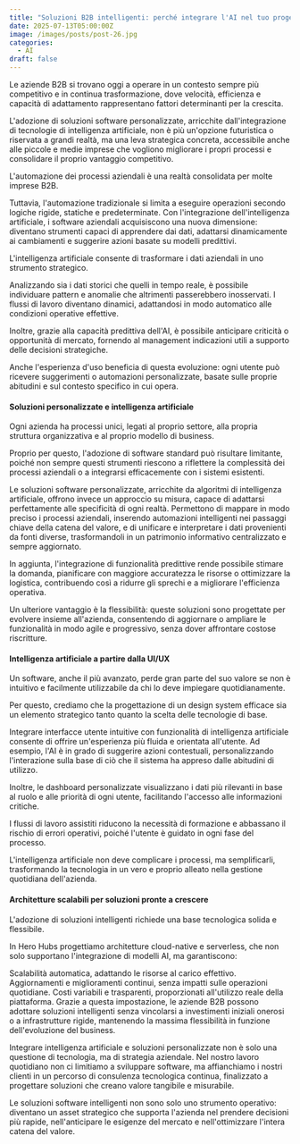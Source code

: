 ```yaml
---
title: "Soluzioni B2B intelligenti: perché integrare l'AI nel tuo progetto software"
date: 2025-07-13T05:00:00Z
image: /images/posts/post-26.jpg
categories: 
  - AI
draft: false
---
```


Le aziende B2B si trovano oggi a operare in un contesto sempre più competitivo e in continua trasformazione, dove velocità, efficienza e capacità di adattamento rappresentano fattori determinanti per la crescita.

L'adozione di soluzioni software personalizzate, arricchite dall'integrazione di tecnologie di intelligenza artificiale, non è più un'opzione futuristica o riservata a grandi realtà, ma una leva strategica concreta, accessibile anche alle piccole e medie imprese che vogliono migliorare i propri processi e consolidare il proprio vantaggio competitivo.

L'automazione dei processi aziendali è una realtà consolidata per molte imprese B2B.

Tuttavia, l'automazione tradizionale si limita a eseguire operazioni secondo logiche rigide, statiche e predeterminate. Con l'integrazione dell'intelligenza artificiale, i software aziendali acquisiscono una nuova dimensione: diventano strumenti capaci di apprendere dai dati, adattarsi dinamicamente ai cambiamenti e suggerire azioni basate su modelli predittivi.

L'intelligenza artificiale consente di trasformare i dati aziendali in uno strumento strategico.

Analizzando sia i dati storici che quelli in tempo reale, è possibile individuare pattern e anomalie che altrimenti passerebbero inosservati. I flussi di lavoro diventano dinamici, adattandosi in modo automatico alle condizioni operative effettive.

Inoltre, grazie alla capacità predittiva dell'AI, è possibile anticipare criticità o opportunità di mercato, fornendo al management indicazioni utili a supporto delle decisioni strategiche.

Anche l'esperienza d'uso beneficia di questa evoluzione: ogni utente può ricevere suggerimenti o automazioni personalizzate, basate sulle proprie abitudini e sul contesto specifico in cui opera.

#### Soluzioni personalizzate e intelligenza artificiale

Ogni azienda ha processi unici, legati al proprio settore, alla propria struttura organizzativa e al proprio modello di business.

Proprio per questo, l'adozione di software standard può risultare limitante, poiché non sempre questi strumenti riescono a riflettere la complessità dei processi aziendali o a integrarsi efficacemente con i sistemi esistenti.

Le soluzioni software personalizzate, arricchite da algoritmi di intelligenza artificiale, offrono invece un approccio su misura, capace di adattarsi perfettamente alle specificità di ogni realtà. Permettono di mappare in modo preciso i processi aziendali, inserendo automazioni intelligenti nei passaggi chiave della catena del valore, e di unificare e interpretare i dati provenienti da fonti diverse, trasformandoli in un patrimonio informativo centralizzato e sempre aggiornato.

In aggiunta, l'integrazione di funzionalità predittive rende possibile stimare la domanda, pianificare con maggiore accuratezza le risorse o ottimizzare la logistica, contribuendo così a ridurre gli sprechi e a migliorare l'efficienza operativa.

Un ulteriore vantaggio è la flessibilità: queste soluzioni sono progettate per evolvere insieme all'azienda, consentendo di aggiornare o ampliare le funzionalità in modo agile e progressivo, senza dover affrontare costose riscritture.

#### Intelligenza artificiale a partire dalla UI/UX

Un software, anche il più avanzato, perde gran parte del suo valore se non è intuitivo e facilmente utilizzabile da chi lo deve impiegare quotidianamente.

Per questo, crediamo che la progettazione di un design system efficace sia un elemento strategico tanto quanto la scelta delle tecnologie di base.

Integrare interfacce utente intuitive con funzionalità di intelligenza artificiale consente di offrire un'esperienza più fluida e orientata all'utente. Ad esempio, l'AI è in grado di suggerire azioni contestuali, personalizzando l'interazione sulla base di ciò che il sistema ha appreso dalle abitudini di utilizzo.

Inoltre, le dashboard personalizzate visualizzano i dati più rilevanti in base al ruolo e alle priorità di ogni utente, facilitando l'accesso alle informazioni critiche.

I flussi di lavoro assistiti riducono la necessità di formazione e abbassano il rischio di errori operativi, poiché l'utente è guidato in ogni fase del processo.

L'intelligenza artificiale non deve complicare i processi, ma semplificarli, trasformando la tecnologia in un vero e proprio alleato nella gestione quotidiana dell'azienda.

#### Architetture scalabili per soluzioni pronte a crescere

L'adozione di soluzioni intelligenti richiede una base tecnologica solida e flessibile.

In Hero Hubs progettiamo architetture cloud-native e serverless, che non solo supportano l'integrazione di modelli AI, ma garantiscono:

Scalabilità automatica, adattando le risorse al carico effettivo.
Aggiornamenti e miglioramenti continui, senza impatti sulle operazioni quotidiane.
Costi variabili e trasparenti, proporzionati all'utilizzo reale della piattaforma.
Grazie a questa impostazione, le aziende B2B possono adottare soluzioni intelligenti senza vincolarsi a investimenti iniziali onerosi o a infrastrutture rigide, mantenendo la massima flessibilità in funzione dell'evoluzione del business.

Integrare intelligenza artificiale e soluzioni personalizzate non è solo una questione di tecnologia, ma di strategia aziendale. Nel nostro lavoro quotidiano non ci limitiamo a sviluppare software, ma affianchiamo i nostri clienti in un percorso di consulenza tecnologica continua, finalizzato a progettare soluzioni che creano valore tangibile e misurabile.

Le soluzioni software intelligenti non sono solo uno strumento operativo: diventano un asset strategico che supporta l'azienda nel prendere decisioni più rapide, nell'anticipare le esigenze del mercato e nell'ottimizzare l'intera catena del valore.